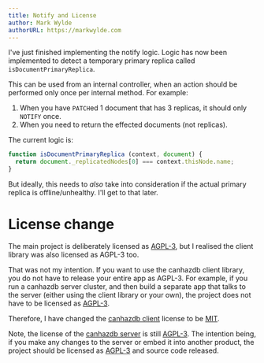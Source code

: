```yaml
---
title: Notify and License
author: Mark Wylde
authorURL: https://markwylde.com
---
```


I've just finished implementing the notify logic. Logic has now been implemented to detect a temporary primary replica called `isDocumentPrimaryReplica`.

This can be used from an internal controller, when an action should be performed only once per internal method. For example:

1. When you have `PATCH`ed 1 document that has 3 replicas, it should only `NOTIFY` once.
2. When you need to return the effected documents (not replicas).

The current logic is:
```javascript
function isDocumentPrimaryReplica (context, document) {
  return document._replicatedNodes[0] === context.thisNode.name;
}
```

But ideally, this needs to *also* take into consideration if the actual primary replica is offline/unhealthy. I'll get to that later.

# License change
The main project is deliberately licensed as [AGPL-3](https://github.com/canhazdb/server/blob/master/LICENSE), but I realised the client library was also licensed as AGPL-3 too.

That was not my intention. If you want to use the canhazdb client library, you do not have to release your entire app as AGPL-3. For example, if you run a canhazdb server cluster, and then build a separate app that talks to the server (either using the client library or your own), the project does not have to be licensed as [AGPL-3](https://github.com/canhazdb/server/blob/master/LICENSE).

Therefore, I have changed the [canhazdb client](https://github.com/canhazdb/client) license to be [MIT](https://github.com/canhazdb/client/blob/master/LICENSE).

Note, the license of the [canhazdb server](https://github.com/canhazdb/client) is still [AGPL-3](https://github.com/canhazdb/server/blob/master/LICENSE). The intention being, if you make any changes to the server or embed it into another product, the project should be licensed as [AGPL-3](https://github.com/canhazdb/server/blob/master/LICENSE) and source code released.
